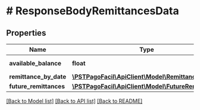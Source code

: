 # # ResponseBodyRemittancesData

## Properties

Name | Type | Description | Notes
------------ | ------------- | ------------- | -------------
**available_balance** | **float** | Monto de la transacción | [optional] 
**remittance_by_date** | [**\PSTPagoFacil\ApiClient\Model\RemittanceByDate**](RemittanceByDate.md) |  | [optional] 
**future_remittances** | [**\PSTPagoFacil\ApiClient\Model\FutureRemittances**](FutureRemittances.md) |  | [optional] 

[[Back to Model list]](../../README.md#documentation-for-models) [[Back to API list]](../../README.md#documentation-for-api-endpoints) [[Back to README]](../../README.md)


